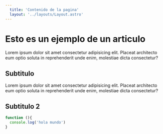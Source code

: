```yaml
---
  title: 'Contenido de la pagina'
  layout: '../layouts/Layout.astro'
---
```


# Esto es un ejemplo de un articulo

Lorem ipsum dolor sit amet consectetur adipisicing elit. Placeat architecto eum optio soluta in reprehenderit unde enim, molestiae dicta consectetur?

## Subtitulo

Lorem ipsum dolor sit amet consectetur adipisicing elit. Placeat architecto eum optio soluta in reprehenderit unde enim, molestiae dicta consectetur?

## Subtitulo 2

```javascript
function (){
  console.log('hola mundo')
}
```